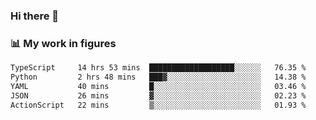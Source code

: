 ### Hi there 👋

### 📊 My work in figures

<!--START_SECTION:waka-->

```txt
TypeScript     14 hrs 53 mins  ███████████████████░░░░░░   76.35 %
Python         2 hrs 48 mins   ███▓░░░░░░░░░░░░░░░░░░░░░   14.38 %
YAML           40 mins         █░░░░░░░░░░░░░░░░░░░░░░░░   03.46 %
JSON           26 mins         ▓░░░░░░░░░░░░░░░░░░░░░░░░   02.23 %
ActionScript   22 mins         ▒░░░░░░░░░░░░░░░░░░░░░░░░   01.93 %
```

<!--END_SECTION:waka-->
